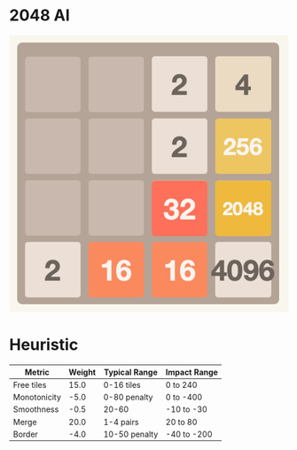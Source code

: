 # 2048 AI

![4096.png](docs/4096.png)

# Heuristic

| Metric       | Weight | Typical Range | Impact Range |
|--------------|--------|---------------|--------------|
| Free tiles   | 15.0   | 0-16 tiles    | 0 to 240     |
| Monotonicity | -5.0   | 0-80 penalty  | 0 to -400    |
| Smoothness   | -0.5   | 20-60         | -10 to -30   |
| Merge        | 20.0   | 1-4 pairs     | 20 to 80     |
| Border       | -4.0   | 10-50 penalty | -40 to -200  |
